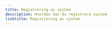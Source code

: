 ```yaml
---
title: Registrering av system
description: Hvordan kan du registrere system
linktitle: Registrering av system
---
```

